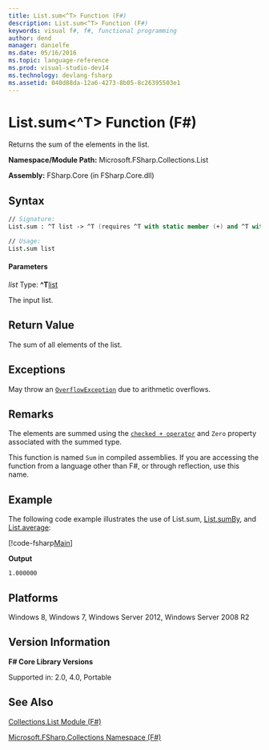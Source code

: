 ```yaml
---
title: List.sum<^T> Function (F#)
description: List.sum<^T> Function (F#)
keywords: visual f#, f#, functional programming
author: dend
manager: danielfe
ms.date: 05/16/2016
ms.topic: language-reference
ms.prod: visual-studio-dev14
ms.technology: devlang-fsharp
ms.assetid: 040d88da-12a6-4273-8b05-8c26395503e1 
---
```


# List.sum<^T> Function (F#)

Returns the sum of the elements in the list.

**Namespace/Module Path:** Microsoft.FSharp.Collections.List

**Assembly:** FSharp.Core (in FSharp.Core.dll)


## Syntax

```fsharp
// Signature:
List.sum : ^T list -> ^T (requires ^T with static member (+) and ^T with static member Zero)

// Usage:
List.sum list
```

#### Parameters
*list*
Type: **^T**[list](https://msdn.microsoft.com/library/c627b668-477b-4409-91ed-06d7f1b3e4a7)

The input list.


## Return Value
The sum of all elements of the list.


## Exceptions
May throw an [`OverflowException`](https://msdn.microsoft.com/library/system.overflowexception.aspx) due to arithmetic overflows.


## Remarks
The elements are summed using the [`checked + operator`](https://msdn.microsoft.com/visualfsharpdocs/conceptual/checked.[-p-][%5Et1%2c%5Et2%2c%5Et3]-function-[fsharp]) and `Zero` property associated with the summed type.

This function is named `Sum` in compiled assemblies. If you are accessing the function from a language other than F#, or through reflection, use this name.


## Example

The following code example illustrates the use of List.sum, [List.sumBy](https://msdn.microsoft.com/library/b7623389-0fe1-4762-9c67-51079903ab7d), and [List.average](https://msdn.microsoft.com/library/2b9a627b-106d-4548-8c4c-ab5058b8f8e1):

[!code-fsharp[Main](~samples/snippets/fsharp/lists/snippet11.fs)]

**Output**

```
1.000000
```

## Platforms
Windows 8, Windows 7, Windows Server 2012, Windows Server 2008 R2

## Version Information
**F# Core Library Versions**

Supported in: 2.0, 4.0, Portable

## See Also
[Collections.List Module &#40;F&#35;&#41;](Collections.List-Module-%5BFSharp%5D.md)

[Microsoft.FSharp.Collections Namespace &#40;F&#35;&#41;](Microsoft.FSharp.Collections-Namespace-%5BFSharp%5D.md)
